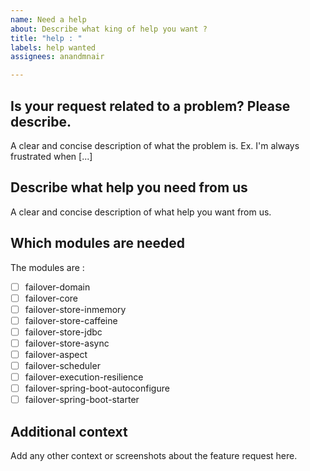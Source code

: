 ```yaml
---
name: Need a help
about: Describe what king of help you want ?
title: "help : "
labels: help wanted
assignees: anandmnair

---
```


## Is your request related to a problem? Please describe.
A clear and concise description of what the problem is. Ex. I'm always frustrated when [...]

## Describe what help you  need from us
A clear and concise description of what help you want from us.

## Which modules are needed
<!-- This modules you need help are -->
<!-- put an `x` the box that apply. -->
The modules are : 
- [ ] failover-domain
- [ ] failover-core
- [ ] failover-store-inmemory
- [ ] failover-store-caffeine
- [ ] failover-store-jdbc
- [ ] failover-store-async
- [ ] failover-aspect
- [ ] failover-scheduler
- [ ] failover-execution-resilience
- [ ] failover-spring-boot-autoconfigure
- [ ] failover-spring-boot-starter

## Additional context
Add any other context or screenshots about the feature request here.
